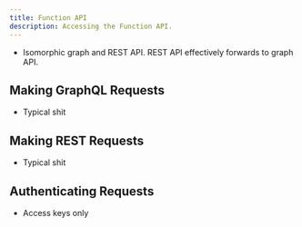 ```yaml
---
title: Function API
description: Accessing the Function API.
---
```


- Isomorphic graph and REST API. REST API effectively forwards to graph API.

## Making GraphQL Requests
- Typical shit

## Making REST Requests
- Typical shit

## Authenticating Requests
- Access keys only